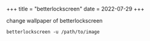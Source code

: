 +++
title = "betterlockscreen"
date = 2022-07-29
+++

change wallpaper of betterlockscreen


    betterlockscreen -u /path/to/image  